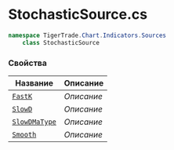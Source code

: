 
# StochasticSource.cs
```csharp
namespace TigerTrade.Chart.Indicators.Sources  
    class StochasticSource
```

### Свойства
| Название | Описание |
| --- | --- |
| [`FastK`](./Свойства/FastK.md) | *Описание* |
| [`SlowD`](./Свойства/SlowD.md) | *Описание* |
| [`SlowDMaType`](./Свойства/SlowDMaType.md) | *Описание* |
| [`Smooth`](./Свойства/Smooth.md) | *Описание* |
